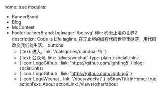 home: true
modules:
  - BannerBrand
  - Blog
  - MdContent
  - Footer
bannerBrand:
  bgImage: '/bg.svg'
  title: 码无止境の世界2
  description: Code is Life
  tagline: 在无止境的编程代码世界里遨游，用代码改变我们的生活。
  buttons:
    - { text: 进入, link: '/categories/qianduan/1/' }
    - { text: 公众号, link: '/docs/wechat', type: plain }
  socialLinks:
    - { icon: LogoGithub , link: 'https://github.com/lighting5' }
blog:
  socialLinks:
    - { icon: LogoGithub , link: 'https://github.com/lighting5' }
    - { icon: LogoWechat , link: '/docs/wechat' }
isShowTitleInHome: true
actionText: About
actionLink: /views/other/about
